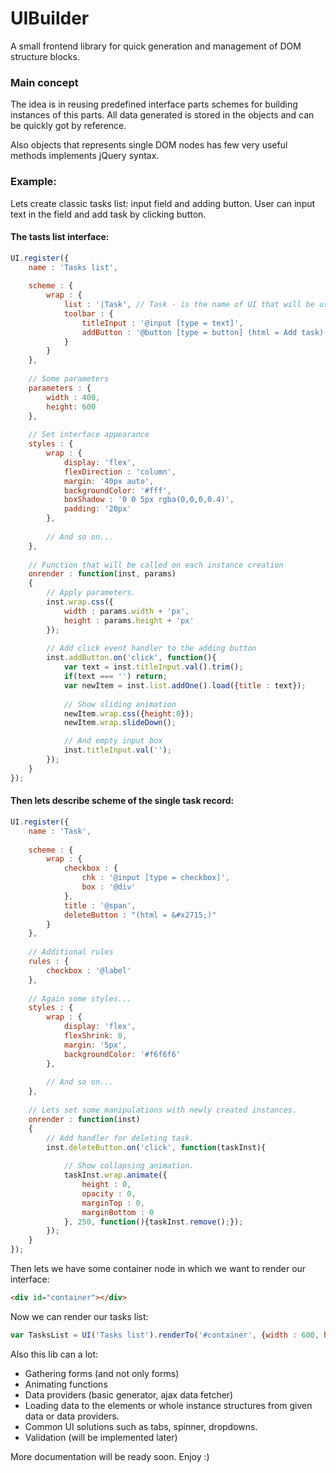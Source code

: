 # UIBuilder

A small frontend library for quick generation and management of 
DOM structure blocks.

### Main concept
The idea is in reusing predefined interface parts schemes for building 
instances of this parts. All data generated is stored in the objects and 
can be quickly got by reference. 

Also objects that represents single DOM nodes has few very useful methods
implements jQuery syntax.


### Example:
Lets create classic tasks list: input field and adding button. User can input text in the field and add task by clicking button.
#### The tasts list interface:

```js
UI.register({
    name : 'Tasks list',
	
    scheme : {
        wrap : {
            list : '|Task', // Task - is the name of UI that will be used as regular item of list.
            toolbar : {
                titleInput : '@input [type = text]',
                addButton : '@button [type = button] (html = Add task)'
            }
        }
    },
    
    // Some parameters
    parameters : {
        width : 400,
        height: 600
    },
	
    // Set interface appearance
    styles : {
        wrap : {
            display: 'flex',
            flexDirection : 'column',
            margin: '40px auto',
            backgroundColor: '#fff',
            boxShadow : '0 0 5px rgba(0,0,0,0.4)',
            padding: '20px'
        },
        
        // And so on...
    },
	
    // Function that will be called on each instance creation
    onrender : function(inst, params)
    {
        // Apply parameters.
        inst.wrap.css({
            width : params.width + 'px',
            height : params.height + 'px'
        });
        
        // Add click event handler to the adding button
        inst.addButton.on('click', function(){
            var text = inst.titleInput.val().trim();
            if(text === '') return;
            var newItem = inst.list.addOne().load({title : text});
            
            // Show sliding animation
            newItem.wrap.css({height:0});
            newItem.wrap.slideDown();

            // And empty input box
            inst.titleInput.val('');
        });
    }
});
```

#### Then lets describe scheme of the single task record:

```js
UI.register({
    name : 'Task',
	
    scheme : {
        wrap : {
            checkbox : {
                chk : '@input [type = checkbox]',
                box : '@div'
            },
            title : '@span',
            deleteButton : "(html = &#x2715;)"
        }
    },
	
    // Additional rules
    rules : {
        checkbox : '@label'
    },
	
    // Again some styles...
    styles : {
        wrap : {
            display: 'flex',
            flexShrink: 0,
            margin: '5px',
            backgroundColor: '#f6f6f6'
        },
        
        // And so on...
    },
	
    // Lets set some manipulations with newly created instances.
    onrender : function(inst)
    {
        // Add handler for deleting task.
        inst.deleteButton.on('click', function(taskInst){
            
            // Show collapsing animation.
            taskInst.wrap.animate({
                height : 0,
                opacity : 0,
                marginTop : 0,
                marginBottom : 0
            }, 250, function(){taskInst.remove();});   
        });
    }
});
```

Then lets we have some container node in which we want to render our interface:
```html
<div id="container"></div>
```

Now we can render our tasks list:
```js
var TasksList = UI('Tasks list').renderTo('#container', {width : 600, height : 400});
```

Also this lib can a lot:
- Gathering forms (and not only forms)
- Animating functions
- Data providers (basic generator, ajax data fetcher)
- Loading data to the elements or whole instance structures from given data or data providers.
- Common UI solutions such as tabs, spinner, dropdowns.
- Validation (will be implemented later)

More documentation will be ready soon. Enjoy :)
